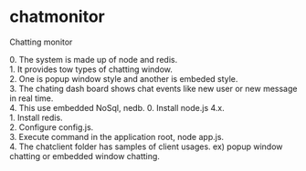 # chatmonitor
Chatting monitor

<Features>
0. The system is made up of node and redis.<br>
1. It provides tow types of chatting window.<br>
2. One is popup window style and another is embeded style.<br>
3. The chating dash board shows chat events like new user or new message in real time.<br>
4. This use embedded NoSql, nedb.


<Installation>
0. Install node.js 4.x.<br>
1. Install redis.<br>
2. Configure config.js.<br>
3. Execute command in the application root, node app.js.<br>
4. The chatclient folder has samples of client usages. ex) popup window chatting or embedded window chatting.<br>
